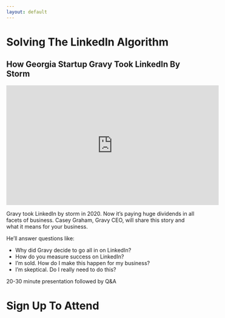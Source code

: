 ```yaml
---
layout: default
---
```


<h1>Solving The LinkedIn Algorithm</h1>
<h2>How Georgia Startup Gravy Took LinkedIn By Storm</h2>

<iframe width="560" height="315" src="https://www.youtube.com/embed/joFe2lefeWo" frameborder="0" allow="accelerometer; autoplay; clipboard-write; encrypted-media; gyroscope; picture-in-picture" allowfullscreen></iframe>

<p>Gravy took LinkedIn by storm in 2020. Now it’s paying huge dividends in all facets of business. Casey Graham, Gravy CEO, will share this story and what it means for your business.</p>

<p>He’ll answer questions like:</p>
<ul>
<li>Why did Gravy decide to go all in on LinkedIn?</li>
<li>How do you measure success on LinkedIn?</li>
<li>I’m sold. How do I make this happen for my business?</li>
<li>I’m skeptical. Do I really need to do this?</li>
</ul>

<p>20-30 minute presentation followed by Q&A</p>

<h1>Sign Up To Attend</h1>
<div class="typeform-widget" data-url="https://form.typeform.com/to/BKfQ0nLS" style="width: 100%; height: 500px;"></div> <script> (function() { var qs,js,q,s,d=document, gi=d.getElementById, ce=d.createElement, gt=d.getElementsByTagName, id="typef_orm", b="https://embed.typeform.com/"; if(!gi.call(d,id)) { js=ce.call(d,"script"); js.id=id; js.src=b+"embed.js"; q=gt.call(d,"script")[0]; q.parentNode.insertBefore(js,q) } })() </script>
